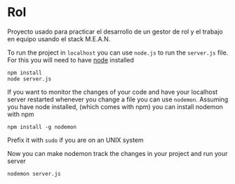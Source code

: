 # Rol
Proyecto usado para practicar el desarrollo de un gestor de rol y el trabajo en equipo usando el stack M.E.A.N.

To run the project in `localhost` you can use `node.js` to run the `server.js` file. For this you will need to have [node](https://nodejs.org) installed
```
npm install
node server.js
```

If you want to monitor the changes of your code and have your localhost server restarted whenever you change a file you can use `nodemon`.
Assuming you have node installed, (which comes with npm) you can install nodemon with npm
```
npm install -g nodemon
```
Prefix it with `sudo` if you are on an UNIX system

Now you can make nodemon track the changes in your project and run your server
```
nodemon server.js
```

